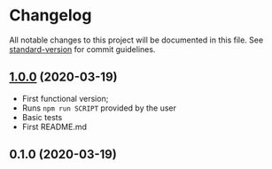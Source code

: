 # Changelog

All notable changes to this project will be documented in this file. See [standard-version](https://github.com/conventional-changelog/standard-version) for commit guidelines.

## [1.0.0](https://github.com/actions/container-toolkit-template/compare/v0.1.0...v1.0.0) (2020-03-19)

- First functional version;
- Runs `npm run SCRIPT` provided by the user
- Basic tests
- First README.md

## 0.1.0 (2020-03-19)
